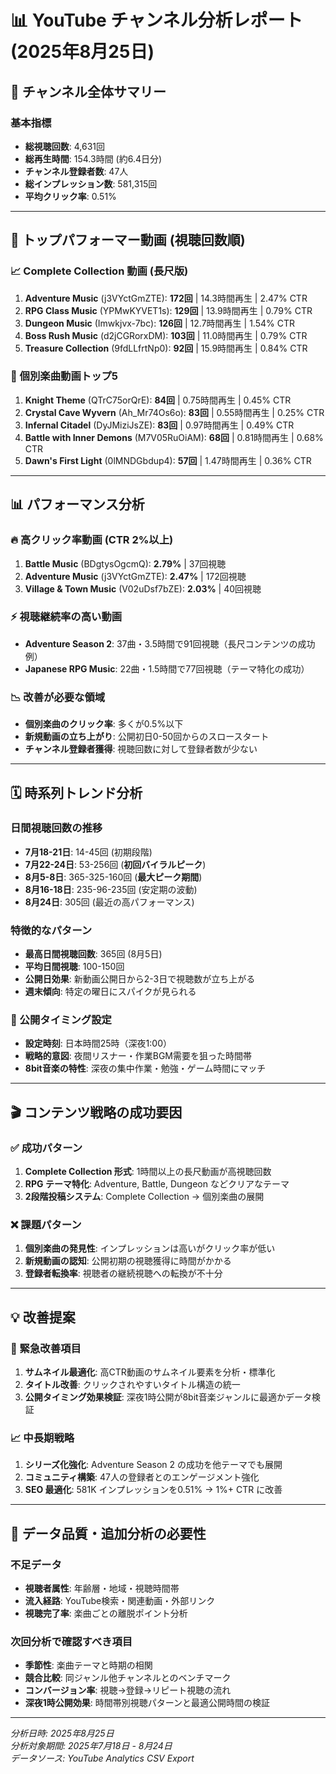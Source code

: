 # 📊 YouTube チャンネル分析レポート (2025年8月25日)

## 🎯 チャンネル全体サマリー

### 基本指標
- **総視聴回数**: 4,631回
- **総再生時間**: 154.3時間 (約6.4日分)
- **チャンネル登録者数**: 47人
- **総インプレッション数**: 581,315回
- **平均クリック率**: 0.51%

---

## 👑 トップパフォーマー動画 (視聴回数順)

### 📈 Complete Collection 動画 (長尺版)
1. **Adventure Music** (j3VYctGmZTE): **172回** | 14.3時間再生 | 2.47% CTR
2. **RPG Class Music** (YPMwKYVET1s): **129回** | 13.9時間再生 | 0.79% CTR
3. **Dungeon Music** (Imwkjvx-7bc): **126回** | 12.7時間再生 | 1.54% CTR
4. **Boss Rush Music** (d2jCGRorxDM): **103回** | 11.0時間再生 | 0.79% CTR
5. **Treasure Collection** (9fdLLfrtNp0): **92回** | 15.9時間再生 | 0.84% CTR

### 🎵 個別楽曲動画トップ5
1. **Knight Theme** (QTrC75orQrE): **84回** | 0.75時間再生 | 0.45% CTR
2. **Crystal Cave Wyvern** (Ah_Mr74Os6o): **83回** | 0.55時間再生 | 0.25% CTR
3. **Infernal Citadel** (DyJMiziJsZE): **83回** | 0.97時間再生 | 0.49% CTR
4. **Battle with Inner Demons** (M7V05RuOiAM): **68回** | 0.81時間再生 | 0.68% CTR
5. **Dawn's First Light** (0lMNDGbdup4): **57回** | 1.47時間再生 | 0.36% CTR

---

## 📊 パフォーマンス分析

### 🔥 高クリック率動画 (CTR 2%以上)
1. **Battle Music** (BDgtysOgcmQ): **2.79%** | 37回視聴
2. **Adventure Music** (j3VYctGmZTE): **2.47%** | 172回視聴
3. **Village & Town Music** (V02uDsf7bZE): **2.03%** | 40回視聴

### ⚡ 視聴継続率の高い動画
- **Adventure Season 2**: 37曲・3.5時間で91回視聴（長尺コンテンツの成功例）
- **Japanese RPG Music**: 22曲・1.5時間で77回視聴（テーマ特化の成功）

### 📉 改善が必要な領域
- **個別楽曲のクリック率**: 多くが0.5%以下
- **新規動画の立ち上がり**: 公開初日0-50回からのスロースタート
- **チャンネル登録者獲得**: 視聴回数に対して登録者数が少ない

---

## 🗓️ 時系列トレンド分析

### 日間視聴回数の推移
- **7月18-21日**: 14-45回 (初期段階)
- **7月22-24日**: 53-256回 (**初回バイラルピーク**)
- **8月5-8日**: 365-325-160回 (**最大ピーク期間**)
- **8月16-18日**: 235-96-235回 (安定期の波動)
- **8月24日**: 305回 (最近の高パフォーマンス)

### 特徴的なパターン
- **最高日間視聴回数**: 365回 (8月5日)
- **平均日間視聴**: 100-150回
- **公開日効果**: 新動画公開日から2-3日で視聴数が立ち上がる
- **週末傾向**: 特定の曜日にスパイクが見られる

### 📅 公開タイミング設定
- **設定時刻**: 日本時間25時（深夜1:00）
- **戦略的意図**: 夜間リスナー・作業BGM需要を狙った時間帯
- **8bit音楽の特性**: 深夜の集中作業・勉強・ゲーム時間にマッチ

---

## 🎬 コンテンツ戦略の成功要因

### ✅ 成功パターン
1. **Complete Collection 形式**: 1時間以上の長尺動画が高視聴回数
2. **RPG テーマ特化**: Adventure, Battle, Dungeon などクリアなテーマ
3. **2段階投稿システム**: Complete Collection → 個別楽曲の展開

### ❌ 課題パターン
1. **個別楽曲の発見性**: インプレッションは高いがクリック率が低い
2. **新規動画の認知**: 公開初期の視聴獲得に時間がかかる
3. **登録者転換率**: 視聴者の継続視聴への転換が不十分

---

## 💡 改善提案

### 🚀 緊急改善項目
1. **サムネイル最適化**: 高CTR動画のサムネイル要素を分析・標準化
2. **タイトル改善**: クリックされやすいタイトル構造の統一
3. **公開タイミング効果検証**: 深夜1時公開が8bit音楽ジャンルに最適かデータ検証

### 📈 中長期戦略
1. **シリーズ化強化**: Adventure Season 2 の成功を他テーマでも展開
2. **コミュニティ構築**: 47人の登録者とのエンゲージメント強化
3. **SEO 最適化**: 581K インプレッションを0.51% → 1%+ CTR に改善

---

## 📝 データ品質・追加分析の必要性

### 不足データ
- **視聴者属性**: 年齢層・地域・視聴時間帯
- **流入経路**: YouTube検索・関連動画・外部リンク
- **視聴完了率**: 楽曲ごとの離脱ポイント分析

### 次回分析で確認すべき項目
- **季節性**: 楽曲テーマと時期の相関
- **競合比較**: 同ジャンル他チャンネルとのベンチマーク
- **コンバージョン率**: 視聴→登録→リピート視聴の流れ
- **深夜1時公開効果**: 時間帯別視聴パターンと最適公開時間の検証

---

*分析日時: 2025年8月25日*  
*分析対象期間: 2025年7月18日 - 8月24日*  
*データソース: YouTube Analytics CSV Export*